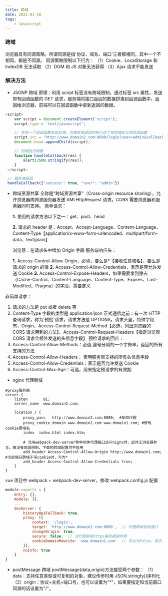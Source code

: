 ```yaml
---
title: 跨域
date: 2021-01-28
tags:
    - Javascript
---
```


### 跨域

浏览器具有同源策略。所谓同源是指'协议、域名、端口'三者都相同，其中一个不相同，都是不同源。
同源策略限制以下行为：
（1）Cookie、LocalStorage 和 IndexDB 无法读取
（2）DOM 和 JS 对象无法获得
（3）Ajax 请求不能发送

### 解决方法

-   JSONP 跨域
    原理：利用 script 标签没有跨域限制，通过标签 src 属性，发送带有回调函数的 GET 请求，服务端将接口返回的数据拼凑到回调函数中，返回给浏览器，前端可以在回调函数中拿到返回的数据。

```js
<script>
    var script = document.createElement('script');
    script.type = 'text/javascript';

    // 传参一个回调函数名给后端，方便后端返回时执行这个在前端定义的回调函数
    script.src = 'http://www.domain2.com:8080/login?user=admin&callback=handleCallback';
    document.head.appendChild(script);

    // 回调执行函数
    function handleCallback(res) {
        alert(JSON.stringify(res));
    }
 </script>

 // 服务端返回
 handleCallback({"success": true, "user": "admin"})
```

-   跨域资源共享
    全称是"跨域资源共享"（Cross-origin resource sharing），允许浏览器向跨源服务器发送 XMLHttpRequest 请求。CORS 需要浏览器和服务器同时支持。
    简单请求：

    **1.** 使用的请求方法以下之一：get、post、head

    **2.** 请求的 header 是：Accept、Accept-Language、Content-Language、Content-Type【application/x-www-form-urlencoded、multipart/form-data、text/plain】

    浏览器：在请求头中增加 Origin 字段
    服务端响应头：

    **1.** Access-Control-Allow-Origin，必填，要么是\*【接收任意域名】，要么是请求的 origin 的值
    **2.** Access-Control-Allow-Credentials，表示是否允许发送 Cookie
    **3.** Access-Control-Expose-Headers，如果需要拿到除去（Cache-Control、Content-Language、Content-Type、Expires、Last-Modified、Pragma）的字段，需要定义

非简单请求：

1. 请求的方法是 put 或者 delete 等
2. Content-Type 字段的类型是 application/json
   正式通信之前：有一次 HTTP 查询请求，称为'预检'请求，请求方法是 OPTIONS。请求头里，特殊字段有，Origin、Access-Control-Request-Method【必选，列出浏览器的 CORS 请求用到的方法】、Access-Control-Request-Headers【指定浏览器 CORS 请求会额外发送的头信息字段】
   预检请求的回应：
3. Access-Control-Allow-Methods：必选
   逗号分隔的一个字符串，返回的所有支持的方法
4. Access-Control-Allow-Headers： 表明服务器支持的所有头信息字段
5. Access-Control-Allow-Credentials：表示是否允许发送 Cookie
6. Access-Control-Max-Age：可选，用来指定预请求的有效期

-   nginx 代理跨域

```
#proxy服务器
server {
    listen       81;
    server_name  www.domain1.com;

    location / {
        proxy_pass   http://www.domain2.com:8080;  #反向代理
        proxy_cookie_domain www.domain2.com www.domain1.com; #修改cookie里域名
        index  index.html index.htm;

        # 当用webpack-dev-server等中间件代理接口访问nignx时，此时无浏览器参与，故没有同源限制，下面的跨域配置可不启用
        add_header Access-Control-Allow-Origin http://www.domain1.com;  #当前端只跨域不带cookie时，可为*
        add_header Access-Control-Allow-Credentials true;
    }
}
```

vue 项目中 webpack + webpack-dev-server，修改 webpack.config.js 配置

```js
module.exports = {
    entry: {},
    module: {},
    ...
    devServer: {
        historyApiFallback: true,
        proxy: [{
            context: '/login',
            target: 'http://www.domain2.com:8080',  // 代理跨域目标接口
            changeOrigin: true,
            secure: false,  // 当代理某些https服务报错时用
            cookieDomainRewrite: 'www.domain1.com'  // 可以为false，表示不修改
        }],
        noInfo: true
    }
}

```

-   postMessage 跨域
    postMessage(data,origin)方法接受两个参数：
    （1）data：支持任意类型或可复制的对象，建议传参时用 JSON.stringfy()序列化
    （2）origin：协议+主机+端口号，也可以设置为"\*"，如果要指定和当前窗口同源的话设置为"/"。

